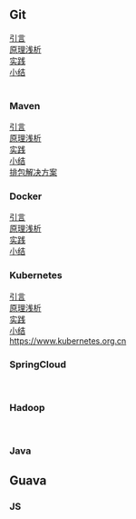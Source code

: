 ## Git
[引言](./note/Git/Git引言.md) <br>
[原理浅析](./note/Git) <br>
[实践](./note/Git) <br>
[小结](./note/Git) <br>
[](./note/Git) <br>

### Maven
[引言](./note/Maven) <br>
[原理浅析](./note/Maven) <br>
[实践](./note/Maven) <br>
[小结](./note/Maven) <br>
[排包解决方案](./note/Maven) <br>

### Docker
[引言](./note/Docker) <br>
[原理浅析](./note/Docker) <br>
[实践](./note/Docker) <br>
[小结](./note/Docker) <br>

### Kubernetes
[引言](./note/Kubernetes/引言) <br>
[原理浅析](./note/Kubernetes/原理浅析) <br>
[实践](./note/Kubernetes/实践) <br>
[小结](./note/Kubernetes/小结) <br>
https://www.kubernetes.org.cn


### SpringCloud
[](./note/SpringCloud) <br>

### Hadoop
[](./note/) <br>





### Java
## Guava

### JS


